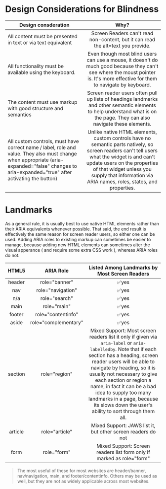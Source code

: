 # Design Considerations for Blindness

| Design consderation | Why?     
| ------------- |:-------------:|       
| All content must be presented in text or via text equivalent | Screen Readers can't read non-content, but it can read the alt=text you provide. | 
| All functionality must be available using the keyboard. | Even though most blind users can use a mouse, it doesn't do much good because they can't see where the moust pointer is. It's more effective for them to navigate by keyboard. |
| The content must use markup with good structure and semantics | Screen reader users often pull up lists of headings landmarks and other semantic elements to help understand what is on the page. They can also navigate these elements.
| All custom controls, must have correct name / label, role and value. They also must change when appropriate (aria-expanded="false" changes to aria-expanded="true" after activating the button) | Unlike native HTML elements, custom controls have no semantic parts natively, so screen readers can't tell users what the widget is and can't update users on the properties of that widget unless you supply that information via ARIA names, roles, states, and properties. |



# Landmarks

As a general rule, it is usually best to use native HTML elements rather than their ARIA equivalents whenever possible.
That said, the end result is effectively the same reason for screen reader users, so either one can be used.
Adding ARIA roles to existing markup can sometimes be easier to manage, because adding new HTML elements can sometimes
alter the visual apperance ( and require some extra CSS work ), whereas ARIA roles do not.

| HTML5 | ARIA Role | Listed Among Landmarks by Most Screen Readers | 
| :-------------: |:-------------:|:-------------:|    
| header | role="banner" | ✅yes |
|nav|role="navigation"| ✅yes |
|n/a|role="search"| ✅yes |
|main|role="main"| ✅yes |   
|footer|role="contentinfo"|✅yes|
|aside|role="complementary"|✅yes|
|section|role="region"| Mixed Support: Most screen readers list it only if given via `aria-label` or `aria-labelledby`. Note that if each section has a heading, screen reader users will be able to navigate by heading, so it is usually not necessary to give each section or region a name, in fact it can be a bad idea to supply too many landmarks in a page, because its slows down the user's ability to sort through them all.|
|article| role="article" | Mixed Support: JAWS list it, but other screen readers do not |
| form | role="form" | Mixed Support: Screen readers list form only if marked as role="form" |

> The most useful of these for most websites are header/banner, nav/navigation, main, and footer/contentinfo. Others may be used as well, but they are not as widely applicable across most websites.